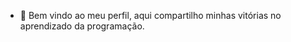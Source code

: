 - 👋 Bem vindo ao meu perfil, aqui compartilho minhas vitórias no aprendizado da programação.


<!---
natanaelvs/natanaelvs is a ✨ special ✨ repository because its `README.md` (this file) appears on your GitHub profile.
You can click the Preview link to take a look at your changes.
--->
